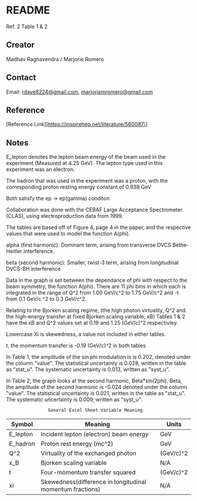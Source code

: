 # README

Ref. 2 Table 1 & 2

## Creator

Madhav Raghavendra / Marjorie Romero

## Contact

Email: [rdave8224@gmail.com](rdave8224@gmail.com), [marjoriemromero@gmail.com](marjoriemromero@gmail.com)

## Reference

\[Reference Link\]\[https://inspirehep.net/literature/560087\]

## Notes
E_lepton denotes the lepton beam energy of the beam used in the experiment (Measured at 4.25 GeV). The lepton type used in this experiment was an electron.

The hadron that was used in the experiment was a proton, with the corresponding proton resting energy constant of 0.938 GeV

Both satisfy the ep -> ep(gamma) conditon

Collaboration was done with the CEBAF Large Acceptance Spectrometer (CLAS), using electroproduction data from 1999.

The tables are based off of Figure 4, page 4 in the paper, and the respective values that were used to model the function A(phi).

alpha (first harmonic): Dominant term, arising from transverse DVCS Bethe-Heitler interference.

beta (second harmonic): Smaller, twist-3 term, arising from longitudinal DVCS-BH interference

Data in the graph is set between the dependance of phi with respect to the beam symmetry, the function A(phi). There are 11 phi bins in which each is integrated in the range of Q^2 from 1.00 GeV/c^2 to 1.75 GeV/c^2 and -t from 0.1 GeV/c ^2 to 0.3 GeV/c^2. 

Relating to the Bjorken scaling regime, (the high photon virtuality, Q^2 and the  high-energy transfer at fixed Bjorken scaling variable, xB) Tables 1 & 2 have the xB and Q^2 values set at 0.19 and 1.25 (GeV/c)^2 respectivley.

Lowercase Xi is skewedness, a value not included in either tables.

t, the momentum transfer is -0.19 (GeV/c)^2 in both tables

In Table 1, the amplitude of the sin phi modulation is is 0.202, denoted under the column "value". The statistical uncertainty is 0.028, written in the table as "stat\_u". The systematic uncertainty is 0.013, written as "syst\_u".

In Table 2, the graph looks at the second harmonic, Beta*sin(2phi). Beta, the amplitude of the second harmonic is -0.024 denoted under the column "value". The statistical uncertainty is 0.021, written in the table as "stat\_u". The systematic uncertainty is 0.009, written as "syst\_u".

                    General Excel Sheet Variable Meaning
|   Symbol  |                      Meaning                             | Units      |
| --------- | -------------------------------------------------------- | ---------- |
| E\_lepton | Incident lepton (electron) beam energy                   |    GeV     |
| E\_hadron | Proton rest energy (mc^2)                                |    GeV     |
|    Q^2    | Virtuality of the exchanged photon                       |  (GeV/c)^2 |
|    x_B    | Bjorken scaling variable                                 |     N/A    |
|     t     | Four-momentum transfer squared                           |  (GeV/c)^2 |
|     xi    | Skewedness(difference in longitudinal momentum fractions)|     N/A    |